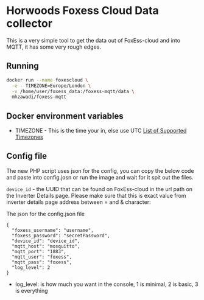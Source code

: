# Horwoods Foxess Cloud Data collector

This is a very simple tool to get the data out of FoxEss-cloud and into MQTT, it has some very rough edges.

## Running

```bash
docker run --name foxescloud \
  -e - TIMEZONE=Europe/London \
  -v /home/user/foxess_data:/foxess-mqtt/data \
  mhzawadi/foxess-mqtt
```

## Docker environment variables

- TIMEZONE - This is the time your in, else use UTC [List of Supported Timezones](https://www.php.net/manual/en/timezones.php)

## Config file

The new PHP script uses json for the config,
you can copy the below code and paste into config.josn or run the image and wait for it spit out the files.

`device_id` - the UUID that can be found on FoxEss-cloud in the url path on the Inverter Details page.
Please make sure that this is exact value from inverter details page address between = and & character:

The json for the config.json file
```
{
  "foxess_username": "username",
  "foxess_password": "secretPassword",
  "device_id": "device_id",
  "mqtt_host": "mosquitto",
  "mqtt_port": "1883",
  "mqtt_user": "foxess",
  "mqtt_pass": "foxess",
  "log_level": 2
}
```

- log_level: is how much you want in the console, 1 is minimal, 2 is basic, 3 is everything
